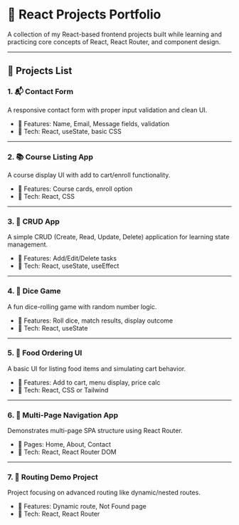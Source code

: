 # 🚀 React Projects Portfolio

A collection of my React-based frontend projects built while learning and practicing core concepts of React, React Router, and component design.

---

## 📁 Projects List

### 1. 📬 Contact Form
A responsive contact form with proper input validation and clean UI.

- 🔹 Features: Name, Email, Message fields, validation
- 🔧 Tech: React, useState, basic CSS

---

### 2. 📚 Course Listing App
A course display UI with add to cart/enroll functionality.

- 🔹 Features: Course cards, enroll option
- 🔧 Tech: React, CSS

---

### 3. 📝 CRUD App
A simple CRUD (Create, Read, Update, Delete) application for learning state management.

- 🔹 Features: Add/Edit/Delete tasks
- 🔧 Tech: React, useState, useEffect

---

### 4. 🎲 Dice Game
A fun dice-rolling game with random number logic.

- 🔹 Features: Roll dice, match results, display outcome
- 🔧 Tech: React, useState

---

### 5. 🍕 Food Ordering UI
A basic UI for listing food items and simulating cart behavior.

- 🔹 Features: Add to cart, menu display, price calc
- 🔧 Tech: React, CSS or Tailwind

---

### 6. 🧭 Multi-Page Navigation App
Demonstrates multi-page SPA structure using React Router.

- 🔹 Pages: Home, About, Contact
- 🔧 Tech: React, React Router DOM

---

### 7. 🧩 Routing Demo Project
Project focusing on advanced routing like dynamic/nested routes.

- 🔹 Features: Dynamic route, Not Found page
- 🔧 Tech: React, React Router



